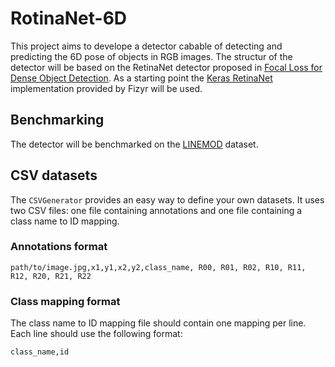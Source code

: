 # RotinaNet-6D
This project aims to develope a detector cabable of detecting and predicting the 6D pose of objects in RGB images. The structur of the detector will be based on the RetinaNet detector proposed in [Focal Loss for Dense Object Detection](https://arxiv.org/pdf/1708.02002.pdf). As a starting point the [Keras RetinaNet](https://github.com/fizyr/keras-retinanet) implementation provided by Fizyr will be used. 

## Benchmarking 
The detector will be benchmarked on the [LINEMOD](https://bop.felk.cvut.cz/datasets/) dataset.

## CSV datasets
The `CSVGenerator` provides an easy way to define your own datasets.
It uses two CSV files: one file containing annotations and one file containing a class name to ID mapping.

### Annotations format
```
path/to/image.jpg,x1,y1,x2,y2,class_name, R00, R01, R02, R10, R11, R12, R20, R21, R22
```

### Class mapping format
The class name to ID mapping file should contain one mapping per line.
Each line should use the following format:
```
class_name,id
```
